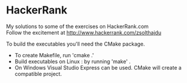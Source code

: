 # HackerRank

My solutions to some of the exercises on HackerRank.com  
Follow the excitement at http://www.hackerrank.com/zsolthajdu

To build the executables you'll need the CMake package.
* To create Makefile, run 'cmake .'
* Build executables on Linux : by running 'make' .
* On Windows Visual Studio Express can be used. CMake will create a compatible project.


